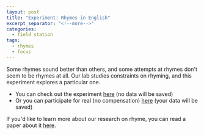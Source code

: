 ```yaml
---
layout: post
title: "Experiment: Rhymes in English"
excerpt_separator: "<!--more-->"
categories:
  - field station
tags:
  - rhymes
  - focus
---
```


Some rhymes sound better than others, and some attempts at rhymes don't seem to be rhymes at all. Our lab studies constraints on rhyming, and this experiment explores a particular one. 

* You can check out the experiment [here](https://prosodylab.org/experimenter/public/rhyme/?mode=testExperiment) (no data will be saved) 
* Or you can participate for real (no compensation) [here](https://prosodylab.org/experimenter/public/rhyme/) (your data will be saved) 

<!--more-->

If you'd like to learn more about our research on rhyme, you can read a paper about it [here](https://www.semanticsarchive.net/Archive/zVjOWI5M/index.html).

